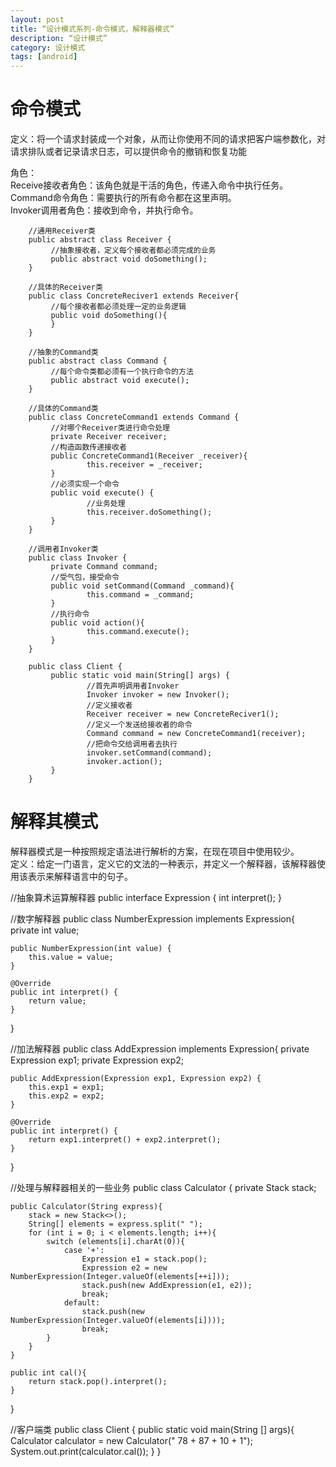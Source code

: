 ```yaml
---
layout: post
title: “设计模式系列-命令模式，解释器模式”
description: “设计模式”
category: 设计模式
tags: [android]
---
```

# 命令模式

定义：将一个请求封装成一个对象，从而让你使用不同的请求把客户端参数化，对请求排队或者记录请求日志，可以提供命令的撤销和恢复功能

角色：<br/>
Receive接收者角色：该角色就是干活的角色，传递入命令中执行任务。<br/>
Command命令角色：需要执行的所有命令都在这里声明。<br/>
Invoker调用者角色：接收到命令，并执行命令。<br/>

        //通用Receiver类
        public abstract class Receiver {
             //抽象接收者，定义每个接收者都必须完成的业务
             public abstract void doSomething();
        }

        //具体的Receiver类
        public class ConcreteReciver1 extends Receiver{
             //每个接收者都必须处理一定的业务逻辑
             public void doSomething(){
             }
        }

        //抽象的Command类
        public abstract class Command {
             //每个命令类都必须有一个执行命令的方法
             public abstract void execute();
        }

        //具体的Command类
        public class ConcreteCommand1 extends Command {
             //对哪个Receiver类进行命令处理
             private Receiver receiver;
             //构造函数传递接收者
             public ConcreteCommand1(Receiver _receiver){
                     this.receiver = _receiver;
             }
             //必须实现一个命令
             public void execute() {
                     //业务处理
                     this.receiver.doSomething();
             }
        }

        //调用者Invoker类
        public class Invoker {
             private Command command;
             //受气包，接受命令
             public void setCommand(Command _command){
                     this.command = _command;
             }
             //执行命令
             public void action(){
                     this.command.execute();
             }
        }

        public class Client {
             public static void main(String[] args) {
                     //首先声明调用者Invoker
                     Invoker invoker = new Invoker();
                     //定义接收者
                     Receiver receiver = new ConcreteReciver1();
                     //定义一个发送给接收者的命令
                     Command command = new ConcreteCommand1(receiver);
                     //把命令交给调用者去执行
                     invoker.setCommand(command);
                     invoker.action();
             }
        }

# 解释其模式

解释器模式是一种按照规定语法进行解析的方案，在现在项目中使用较少。<br/>
定义：给定一门语言，定义它的文法的一种表示，并定义一个解释器，该解释器使用该表示来解释语言中的句子。

 //抽象算术运算解释器
public interface Expression {
    int interpret();
}

//数字解释器
public class NumberExpression implements Expression{
    private int value;

    public NumberExpression(int value) {
        this.value = value;
    }

    @Override
    public int interpret() {
        return value;
    }
}

//加法解释器
public class AddExpression implements Expression{
    private Expression exp1;
    private Expression exp2;

    public AddExpression(Expression exp1, Expression exp2) {
        this.exp1 = exp1;
        this.exp2 = exp2;
    }

    @Override
    public int interpret() {
        return exp1.interpret() + exp2.interpret();
    }
}

//处理与解释器相关的一些业务
public class Calculator {
    private Stack<Expression> stack;

    public Calculator(String express){
        stack = new Stack<>();
        String[] elements = express.split(" ");
        for (int i = 0; i < elements.length; i++){
            switch (elements[i].charAt(0)){
                case '+':
                    Expression e1 = stack.pop();
                    Expression e2 = new NumberExpression(Integer.valueOf(elements[++i]));
                    stack.push(new AddExpression(e1, e2));
                    break;
                default:
                    stack.push(new NumberExpression(Integer.valueOf(elements[i])));
                    break;
            }
        }
    }

    public int cal(){
        return stack.pop().interpret();
    }
}

//客户端类
public class Client {
    public static void main(String [] args){
        Calculator calculator = new Calculator(" 78 + 87 + 10 + 1");
        System.out.print(calculator.cal());
    }
}




